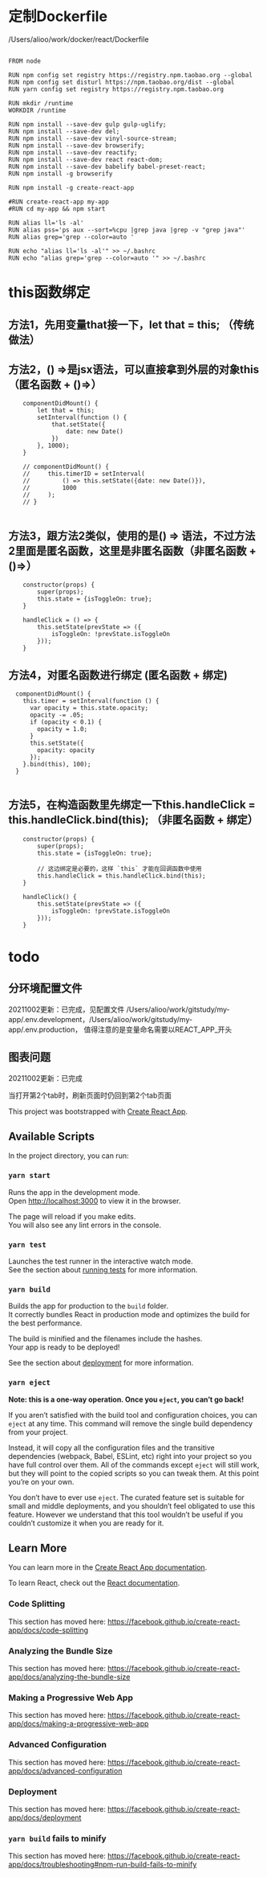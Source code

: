 # 定制Dockerfile
/Users/alioo/work/docker/react/Dockerfile
```

FROM node

RUN npm config set registry https://registry.npm.taobao.org --global
RUN npm config set disturl https://npm.taobao.org/dist --global
RUN yarn config set registry https://registry.npm.taobao.org

RUN mkdir /runtime
WORKDIR /runtime

RUN npm install --save-dev gulp gulp-uglify;
RUN npm install --save-dev del;
RUN npm install --save-dev vinyl-source-stream;
RUN npm install --save-dev browserify;
RUN npm install --save-dev reactify;
RUN npm install --save-dev react react-dom;
RUN npm install --save-dev babelify babel-preset-react;
RUN npm install -g browserify

RUN npm install -g create-react-app

#RUN create-react-app my-app
#RUN cd my-app && npm start

RUN alias ll='ls -al'
RUN alias pss='ps aux --sort=%cpu |grep java |grep -v "grep java"'
RUN alias grep='grep --color=auto '

RUN echo "alias ll='ls -al'" >> ~/.bashrc
RUN echo "alias grep='grep --color=auto '" >> ~/.bashrc

```

# this函数绑定
## 方法1，先用变量that接一下，let that = this; （传统做法）
## 方法2，() =>是jsx语法，可以直接拿到外层的对象this（匿名函数 + ()=>）
```
    componentDidMount() {
        let that = this;
        setInterval(function () {
            that.setState({
                date: new Date()
            })
        }, 1000);
    }
    
    // componentDidMount() {
    //     this.timerID = setInterval(
    //         () => this.setState({date: new Date()}),
    //         1000
    //     );
    // }
    
```
## 方法3，跟方法2类似，使用的是() => 语法，不过方法2里面是匿名函数，这里是非匿名函数（非匿名函数 + ()=>）
```
    constructor(props) {
        super(props);
        this.state = {isToggleOn: true};
    }

    handleClick = () => {
        this.setState(prevState => ({
            isToggleOn: !prevState.isToggleOn
        }));
    }
```
## 方法4，对匿名函数进行绑定 (匿名函数 + 绑定)
```
  componentDidMount() {
    this.timer = setInterval(function () {
      var opacity = this.state.opacity;
      opacity -= .05;
      if (opacity < 0.1) {
        opacity = 1.0;
      }
      this.setState({
        opacity: opacity
      });
    }.bind(this), 100);
  }
  
```

## 方法5，在构造函数里先绑定一下this.handleClick = this.handleClick.bind(this); （非匿名函数 + 绑定）
```
    constructor(props) {
        super(props);
        this.state = {isToggleOn: true};

        // 这边绑定是必要的，这样 `this` 才能在回调函数中使用
        this.handleClick = this.handleClick.bind(this);
    }

    handleClick() {
        this.setState(prevState => ({
            isToggleOn: !prevState.isToggleOn
        }));
    }
```

# todo
## 分环境配置文件
20211002更新：已完成，见配置文件 /Users/alioo/work/gitstudy/my-app/.env.development，/Users/alioo/work/gitstudy/my-app/.env.production，
值得注意的是变量命名需要以REACT_APP_开头

## 图表问题
20211002更新：已完成


当打开第2个tab时，刷新页面时仍回到第2个tab页面



This project was bootstrapped with [Create React App](https://github.com/facebook/create-react-app).

## Available Scripts

In the project directory, you can run:

### `yarn start`

Runs the app in the development mode.<br />
Open [http://localhost:3000](http://localhost:3000) to view it in the browser.

The page will reload if you make edits.<br />
You will also see any lint errors in the console.

### `yarn test`

Launches the test runner in the interactive watch mode.<br />
See the section about [running tests](https://facebook.github.io/create-react-app/docs/running-tests) for more information.

### `yarn build`

Builds the app for production to the `build` folder.<br />
It correctly bundles React in production mode and optimizes the build for the best performance.

The build is minified and the filenames include the hashes.<br />
Your app is ready to be deployed!

See the section about [deployment](https://facebook.github.io/create-react-app/docs/deployment) for more information.

### `yarn eject`

**Note: this is a one-way operation. Once you `eject`, you can’t go back!**

If you aren’t satisfied with the build tool and configuration choices, you can `eject` at any time. This command will remove the single build dependency from your project.

Instead, it will copy all the configuration files and the transitive dependencies (webpack, Babel, ESLint, etc) right into your project so you have full control over them. All of the commands except `eject` will still work, but they will point to the copied scripts so you can tweak them. At this point you’re on your own.

You don’t have to ever use `eject`. The curated feature set is suitable for small and middle deployments, and you shouldn’t feel obligated to use this feature. However we understand that this tool wouldn’t be useful if you couldn’t customize it when you are ready for it.

## Learn More

You can learn more in the [Create React App documentation](https://facebook.github.io/create-react-app/docs/getting-started).

To learn React, check out the [React documentation](https://reactjs.org/).

### Code Splitting

This section has moved here: https://facebook.github.io/create-react-app/docs/code-splitting

### Analyzing the Bundle Size

This section has moved here: https://facebook.github.io/create-react-app/docs/analyzing-the-bundle-size

### Making a Progressive Web App

This section has moved here: https://facebook.github.io/create-react-app/docs/making-a-progressive-web-app

### Advanced Configuration

This section has moved here: https://facebook.github.io/create-react-app/docs/advanced-configuration

### Deployment

This section has moved here: https://facebook.github.io/create-react-app/docs/deployment

### `yarn build` fails to minify

This section has moved here: https://facebook.github.io/create-react-app/docs/troubleshooting#npm-run-build-fails-to-minify
